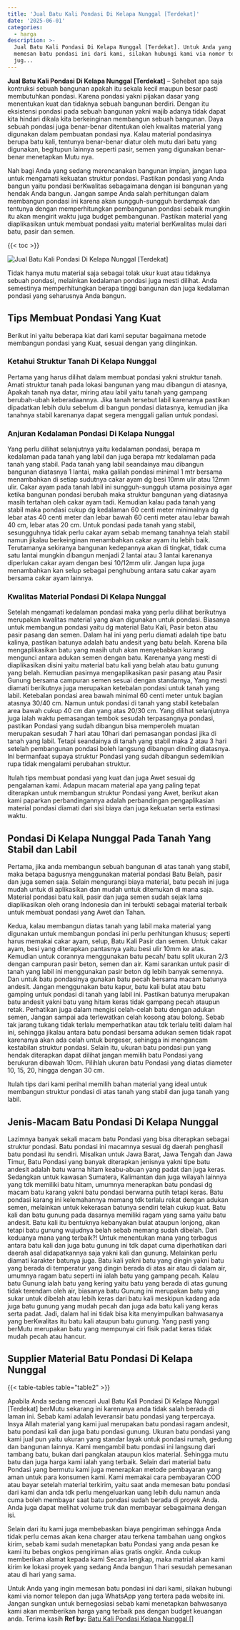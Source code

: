 ```yaml
---
title: 'Jual Batu Kali Pondasi Di Kelapa Nunggal [Terdekat]'
date: '2025-06-01'
categories:
  - harga
description: >-
  Jual Batu Kali Pondasi Di Kelapa Nunggal [Terdekat]. Untuk Anda yang ingin
  memesan batu pondasi ini dari kami, silakan hubungi kami via nomor telepon dan
  jug...
---
```


**Jual Batu Kali Pondasi Di Kelapa Nunggal \[Terdekat\]** – Sehebat apa saja kontruksi sebuah bangunan apakah itu sekala kecil maupun besar pasti membutuhkan pondasi. Karena pondasi yakni pijakan dasar yang menentukan kuat dan tidaknya sebuah bangunan berdiri. Dengan itu eksistensi pondasi pada sebuah bangunan yakni wajib adanya tidak dapat kita hindari dikala kita berkeinginan membangun sebuah bangunan. Daya sebuah pondasi juga benar-benar ditentukan oleh kwalitas material yang digunakan dalam pembuatan pondasi nya. Kalau material pondasinya berupa batu kali, tentunya benar-benar diatur oleh mutu dari batu yang digunakan, begitupun lainnya seperti pasir, semen yang digunakan benar-benar menetapkan Mutu nya.

Nah bagi Anda yang sedang merencanakan bangunan impian, jangan lupa untuk mengamati kekuatan struktur pondasi. Pastikan pondasi yang Anda bangun yaitu pondasi berKwalitas sebagaimana dengan isi bangunan yang hendak Anda bangun. Jangan sampe Anda salah perhitungan dalam membangun pondasi ini karena akan sungguh-sungguh berdampak dan tentunya dengan memperhitungkan pembangunan pondasi sebaik mungkin itu akan mengirit waktu juga budget pembangunan. Pastikan material yang diaplikasikan untuk membuat pondasi yaitu material berKwalitas mulai dari batu, pasir dan semen.

{{< toc >}}

![Jual Batu Kali Pondasi Di Kelapa Nunggal [Terdekat]](/images/jual-batu-kali-02.png)

Tidak hanya mutu material saja sebagai tolak ukur kuat atau tidaknya sebuah pondasi, melainkan kedalaman pondasi juga mesti dilihat. Anda semestinya memperhitungkan berapa tinggi bangunan dan juga kedalaman pondasi yang seharusnya Anda bangun.

## Tips Membuat Pondasi Yang Kuat

Berikut ini yaitu beberapa kiat dari kami seputar bagaimana metode membangun pondasi yang Kuat, sesuai dengan yang diinginkan.

### Ketahui Struktur Tanah Di Kelapa Nunggal

Pertama yang harus dilihat dalam membuat pondasi yakni struktur tanah. Amati struktur tanah pada lokasi bangunan yang mau dibangun di atasnya, Apakah tanah nya datar, miring atau labil yaitu tanah yang gampang berubah-ubah keberadaannya. Jika tanah tersebut labil karenanya pastikan dipadatkan lebih dulu sebelum di bangun pondasi diatasnya, kemudian jika tanahnya stabil karenanya dapat segera menggali galian untuk pondasi.

### Anjuran Kedalaman Pondasi Di Kelapa Nunggal

Yang perlu dilihat selanjutnya yaitu kedalaman pondasi, berapa m kedalaman pada tanah yang labil dan juga berapa mtr kedalaman pada tanah yang stabil. Pada tanah yang labil seandainya mau dibangun bangunan diatasnya 1 lantai, maka galilah pondasi minimal 1 mtr bersama menambahkan di setiap sudutnya cakar ayam dg besi 10mm ulir atau 12mm ulir. Cakar ayam pada tanah labil ini sungguh-sungguh utama posisinya agar ketika bangunan pondasi berubah maka struktur bangunan yang diatasnya masih tertahan oleh cakar ayam tadi. Kemudian kalau pada tanah yang stabil maka pondasi cukup dg kedalaman 60 centi meter minimalnya dg lebar atas 40 centi meter dan lebar bawah 60 centi meter atau lebar bawah 40 cm, lebar atas 20 cm. Untuk pondasi pada tanah yang stabil, sesungguhnya tidak perlu cakar ayam sebab memang tanahnya telah stabil namun jikalau berkeinginan menambahkan cakar ayam itu lebih baik. Terutamanya sekiranya bangunan kedepannya akan di tingkat, tidak cuma satu lantai mungkin dibangun menjadi 2 lantai atau 3 lantai karenanya diperlukan cakar ayam dengan besi 10/12mm ulir. Jangan lupa juga menambahkan kan selup sebagai penghubung antara satu cakar ayam bersama cakar ayam lainnya.

### Kwalitas Material Pondasi Di Kelapa Nunggal

Setelah mengamati kedalaman pondasi maka yang perlu dilihat berikutnya merupakan kwalitas material yang akan digunakan untuk pondasi. Biasanya untuk membangun pondasi yaitu dg material Batu Kali, Pasir beton atau pasir pasang dan semen. Dalam hal ini yang perlu diamati adalah tipe batu kalinya, pastikan batunya adalah batu andesit yang batu belah. Karena bila mengaplikasikan batu yang masih utuh akan menyebabkan kurang mengunci antara adukan semen dengan batu. Karenanya yang mesti di diaplikasikan disini yaitu material batu kali yang belah atau batu gunung yang belah. Kemudian pasirnya mengaplikasikan pasir pasang atau Pasir Gunung bersama campuran semen sesuai dengan standarnya, Yang mesti diamati berikutnya juga merupakan ketebalan pondasi untuk tanah yang labil. Ketebalan pondasi area bawah minimal 60 centi meter untuk bagian atasnya 30/40 cm. Namun untuk pondasi di tanah yang stabil ketebalan area bawah cukup 40 cm dan yang atas 20/30 cm. Yang dilihat selanjutnya juga ialah waktu pemasangan tembok sesudah terpasangnya pondasi, pastikan Pondasi yang sudah dibangun bisa memperoleh muatan merupakan sesudah 7 hari atau 10hari dari pemasangan pondasi jika di tanah yang labil. Tetapi seandainya di tanah yang stabil maka 2 atau 3 hari setelah pembangunan pondasi boleh langsung dibangun dinding diatasnya. Ini bermanfaat supaya struktur Pondasi yang sudah dibangun sedemikian rupa tidak mengalami perubahan struktur.

Itulah tips membuat pondasi yang kuat dan juga Awet sesuai dg pengalaman kami. Adapun macam material apa yang paling tepat diterapkan untuk membangun struktur Pondasi yang Awet, berikut akan kami paparkan perbandingannya adalah perbandingan pengaplikasian material pondasi diamati dari sisi biaya dan juga kekuatan serta estimasi waktu.

## Pondasi Di Kelapa Nunggal Pada Tanah Yang Stabil dan Labil

Pertama, jika anda membangun sebuah bangunan di atas tanah yang stabil, maka betapa bagusnya menggunakan material pondasi Batu Belah, pasir dan juga semen saja. Selain mengurangi biaya material, batu pecah ini juga mudah untuk di aplikasikan dan mudah untuk ditemukan di mana saja. Material pondasi batu kali, pasir dan juga semen sudah sejak lama diaplikasikan oleh orang Indonesia dan ini terbukti sebagai material terbaik untuk membuat pondasi yang Awet dan Tahan.

Kedua, kalau membangun diatas tanah yang labil maka material yang digunakan untuk membangun pondasi ini perlu perhitungan khusus; seperti harus memakai cakar ayam, selup, Batu Kali Pasir dan semen. Untuk cakar ayam, besi yang diterapkan pantasnya yaitu besi ulir 10mm ke atas. Kemudian untuk corannya menggunakan batu pecah/ batu split ukuran 2/3 dengan campuran pasir beton, semen dan air. Kami sarankan untuk pasir di tanah yang labil ini menggunakan pasir beton dg lebih banyak semennya. Dan untuk batu pondasinya gunakan batu pecah bersama macam batunya andesit. Jangan menggunakan batu kapur, batu kali bulat atau batu gamping untuk pondasi di tanah yang labil ini. Pastikan batunya merupakan batu andesit yakni batu yang hitam keras tidak gampang pecah ataupun retak. Perhatikan juga dalam mengisi celah-celah batu dengan adukan semen, Jangan sampai ada terlewatkan celah kosong atau bolong. Sebab tak jarang tukang tidak terlalu memperhatikan atau tdk terlalu teliti dalam hal ini, sehingga jikalau antara batu pondasi bersama adukan semen tidak rapat karenanya akan ada celah untuk bergeser, sehingga ini mengancam kestabilan struktur pondasi. Selain itu, ukuran batu pondasi pun yang hendak diterapkan dapat dilihat jangan memilih batu Pondasi yang berukuran dibawah 10cm. Pilihlah ukuran batu Pondasi yang diatas diameter 10, 15, 20, hingga dengan 30 cm.

Itulah tips dari kami perihal memilih bahan material yang ideal untuk membangun struktur pondasi di atas tanah yang stabil dan juga tanah yang labil.

## Jenis-Macam Batu Pondasi Di Kelapa Nunggal

Lazimnya banyak sekali macam batu Pondasi yang bisa diterapkan sebagai struktur pondasi. Batu pondasi ini macamnya sesuai dg daerah penghasil batu pondasi itu sendiri. Misalkan untuk Jawa Barat, Jawa Tengah dan Jawa Timur, Batu Pondasi yang banyak diterapkan jenisnya yakni tipe batu andesit adalah batu warna hitam keabu-abuan yang padat dan juga keras. Sedangkan untuk kawasan Sumatera, Kalimantan dan juga wilayah lainnya yang tdk memiliki batu hitam, umumnya menerapkan batu pondasi dg macam batu karang yakni batu pondasi berwarna putih tetapi keras. Batu pondasi karang ini kelemahannya memang tdk terlalu rekat dengan adukan semen, melainkan untuk kekerasan batunya sendiri telah cukup kuat. Batu kali dan batu gunung pada dasarnya memiliki ragam yang sama yaitu batu andesit. Batu kali itu bentuknya kebanyakan bulat ataupun lonjong, akan tetapi batu gunung wujudnya belah sebab memang sudah dibelah. Dari keduanya mana yang terbaik?! Untuk menentukan mana yang terbagus antara batu kali dan juga batu gunung ini tdk dapat cuma diperhatikan dari daerah asal didapatkannya saja yakni kali dan gunung. Melainkan perlu diamati karakter batunya juga. Batu kali yakni batu yang dingin yakni batu yang berada di temperatur yang dingin berada di atas air atau di dalam air, umumnya ragam batu seperti ini ialah batu yang gampang pecah. Kalau batu Gunung ialah batu yang kering yaitu batu yang berada di atas gunung tidak terendam oleh air, biasanya batu Gunung ini merupakan batu yang sukar untuk dibelah atau lebih keras dari batu kali meskipun kadang ada juga batu gunung yang mudah pecah dan juga ada batu kali yang keras serta padat. Jadi, dalam hal ini tidak bisa kita menyimpulkan bahwasanya yang berKwalitas itu batu kali ataupun batu gunung. Yang pasti yang berMutu merupakan batu yang mempunyai ciri fisik padat keras tidak mudah pecah atau hancur.

## Supplier Material Batu Pondasi Di Kelapa Nunggal

{{< table-tables table="table2" >}}

Apabila Anda sedang mencari Jual Batu Kali Pondasi Di Kelapa Nunggal \[Terdekat\] berMutu sekarang ini karenanya anda tidak salah berada di laman ini. Sebab kami adalah leveransir batu pondasi yang terpercaya. Insya Allah material yang kami jual merupakan batu pondasi ragam andesit, batu pondasi kali dan juga batu pondasi gunung. Ukuran batu pondasi yang kami jual pun yaitu ukuran yang standar layak untuk pondasi rumah, gedung dan bangunan lainnya. Kami mengambil batu pondasi ini langsung dari tambang batu, bukan dari pangkalan ataupun kios material. Sehingga mutu batu dan juga harga kami ialah yang terbaik. Selain dari material batu Pondasi yang bermutu kami juga menerapkan metode pembayaran yang aman untuk para konsumen kami. Kami memakai cara pembayaran COD atau bayar setelah material terkirim, yaitu saat anda memesan batu pondasi dari kami dan anda tdk perlu mengeluarkan uang lebih dulu namun anda cuma boleh membayar saat batu pondasi sudah berada di proyek Anda. Anda juga dapat melihat volume truk dan membayar sebagaimana dengan isi.

Selain dari itu kami juga membebaskan biaya pengiriman sehingga Anda tidak perlu cemas akan kena charger atau terkena tambahan uang ongkos kirim, sebab kami sudah menetapkan batu Pondasi yang anda pesan ke kami itu bebas ongkos pengiriman alias gratis ongkir. Anda cukup memberikan alamat kepada kami Secara lengkap, maka matrial akan kami kirim ke lokasi proyek yang sedang Anda bangun 1 hari sesudah pemesanan atau di hari yang sama.

Untuk Anda yang ingin memesan batu pondasi ini dari kami, silakan hubungi kami via nomor telepon dan juga WhatsApp yang tertera pada website ini. Jangan sungkan untuk bernegosiasi sebab kami menetapkan bahwasanya kami akan memberikan harga yang terbaik pas dengan budget keuangan anda. Terima kasih
**Ref by:** [Batu Kali Pondasi Kelapa Nunggal []](https://id.wikipedia.org/wiki/Batu)
